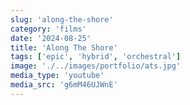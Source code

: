 ```yaml
---
slug: 'along-the-shore'
category: 'films'
date: '2024-08-25'
title: 'Along The Shore'
tags: ['epic', 'hybrid', 'orchestral']
image: './../images/portfolio/ats.jpg'
media_type: 'youtube'
media_src: 'g6mM46UJWnE'
---
```

